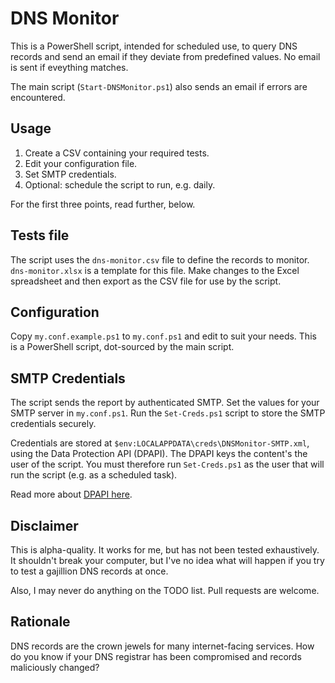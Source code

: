 # DNS Monitor

This is a PowerShell script, intended for scheduled use, to query DNS records
and send an email if they deviate from predefined values. No email is sent if
eveything matches.

The main script (`Start-DNSMonitor.ps1`) also sends an email if errors are
encountered.

## Usage

1. Create a CSV containing your required tests.
2. Edit your configuration file.
3. Set SMTP credentials.
4. Optional: schedule the script to run, e.g. daily.

For the first three points, read further, below.

## Tests file

The script uses the `dns-monitor.csv` file to define the records to monitor.
`dns-monitor.xlsx` is a template for this file. Make changes to the Excel
spreadsheet and then export as the CSV file for use by the script.

## Configuration

Copy `my.conf.example.ps1` to `my.conf.ps1` and edit to suit your needs. This is
a PowerShell script, dot-sourced by the main script.

## SMTP Credentials

The script sends the report by authenticated SMTP. Set the values for your
SMTP server in `my.conf.ps1`. Run the `Set-Creds.ps1` script to store the SMTP
credentials securely.

Credentials are stored at `$env:LOCALAPPDATA\creds\DNSMonitor-SMTP.xml`, using
the Data Protection API (DPAPI). The DPAPI keys the content's the user of the
script. You must therefore run `Set-Creds.ps1` as the user that will run the
script (e.g. as a scheduled task).

Read more about
[DPAPI here](https://learn.microsoft.com/en-us/dotnet/standard/security/how-to-use-data-protection).

## Disclaimer

This is alpha-quality. It works for me, but has not been tested exhaustively.
It shouldn't break your computer, but I've no idea what will happen if you try
to test a gajillion DNS records at once.

Also, I may never do anything on the TODO list. Pull requests are welcome.

## Rationale

DNS records are the crown jewels for many internet-facing services. How do you
know if your DNS registrar has been compromised and records maliciously changed?